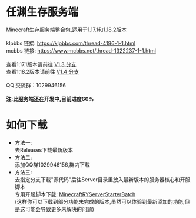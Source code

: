 # 任渊生存服务端
Minecraft生存服务端整合包,适用于1.17.1和1.18.2版本<br>
<br>
klpbbs 链接: https://klpbbs.com/thread-4196-1-1.html<br>
mcbbs 链接: https://www.mcbbs.net/thread-1322237-1-1.html<br>
<br>
查看1.17.1版本请前往 [V1.3 分支](https://github.com/lRENyaaa/MinecraftRenYuanSurvivalServerPack/tree/ver/V1.3)<br>
查看1.18.2版本请前往 [V1.4 分支](https://github.com/lRENyaaa/MinecraftRenYuanSurvivalServerPack/tree/ver/V1.4)<br>
<br>
QQ 交流群：1029946156<br>
<br>
**注:此服务端还在开发中,目前进度60%**
# 如何下载
* 方法一:<br>
去Releases下载最新版本
* 方法二:<br>
添加QQ群1029946156,群内下载
* 方法三:<br>
去指定分支下载"源代码"后往Server目录里放入最新版本的服务器核心和开服脚本<br>
专用开服脚本下载: [MinecraftRYServerStarterBatch](https://github.com/lRENyaaa/MinecraftRYServerStarterBatch)<br>
(这样你可以下载到部分功能未完成的版本,虽然可以体验到最新添加的功能,但是这可能会导致更多未解决的问题)<br>
